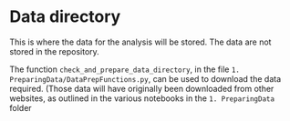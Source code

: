 # Data directory

This is where the data for the analysis will be stored. The data are not stored in the repository.

The function `check_and_prepare_data_directory`, in the file `1. PreparingData/DataPrepFunctions.py`, can be used to download the data required. (Those data will have originally been downloaded from other websites, as outlined in the various notebooks in the `1. PreparingData` folder


